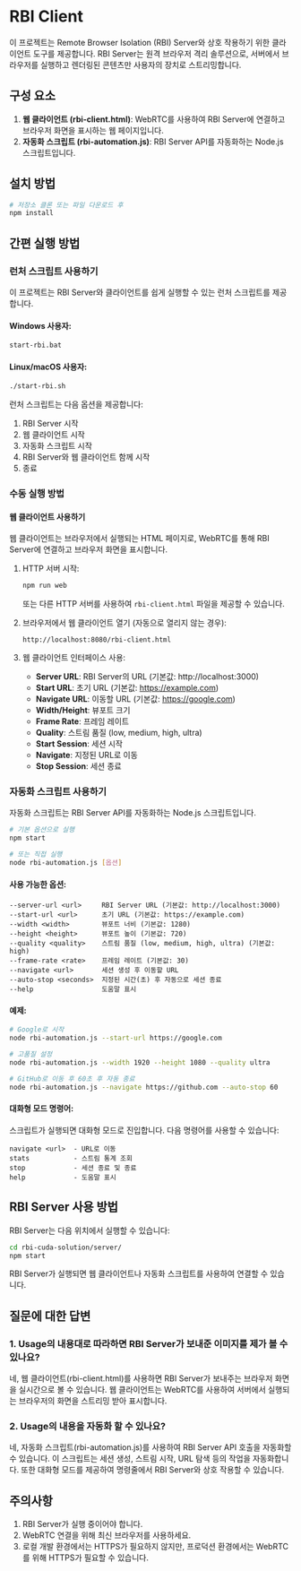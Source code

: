 # RBI Client

이 프로젝트는 Remote Browser Isolation (RBI) Server와 상호 작용하기 위한 클라이언트 도구를 제공합니다. RBI Server는 원격 브라우저 격리 솔루션으로, 서버에서 브라우저를 실행하고 렌더링된 콘텐츠만 사용자의 장치로 스트리밍합니다.

## 구성 요소

1. **웹 클라이언트 (rbi-client.html)**: WebRTC를 사용하여 RBI Server에 연결하고 브라우저 화면을 표시하는 웹 페이지입니다.
2. **자동화 스크립트 (rbi-automation.js)**: RBI Server API를 자동화하는 Node.js 스크립트입니다.

## 설치 방법

```bash
# 저장소 클론 또는 파일 다운로드 후
npm install
```

## 간편 실행 방법

### 런처 스크립트 사용하기

이 프로젝트는 RBI Server와 클라이언트를 쉽게 실행할 수 있는 런처 스크립트를 제공합니다.

#### Windows 사용자:
```bash
start-rbi.bat
```

#### Linux/macOS 사용자:
```bash
./start-rbi.sh
```

런처 스크립트는 다음 옵션을 제공합니다:
1. RBI Server 시작
2. 웹 클라이언트 시작
3. 자동화 스크립트 시작
4. RBI Server와 웹 클라이언트 함께 시작
5. 종료

### 수동 실행 방법

#### 웹 클라이언트 사용하기

웹 클라이언트는 브라우저에서 실행되는 HTML 페이지로, WebRTC를 통해 RBI Server에 연결하고 브라우저 화면을 표시합니다.

1. HTTP 서버 시작:
   ```bash
   npm run web
   ```
   또는 다른 HTTP 서버를 사용하여 `rbi-client.html` 파일을 제공할 수 있습니다.

2. 브라우저에서 웹 클라이언트 열기 (자동으로 열리지 않는 경우):
   ```
   http://localhost:8080/rbi-client.html
   ```

3. 웹 클라이언트 인터페이스 사용:
   - **Server URL**: RBI Server의 URL (기본값: http://localhost:3000)
   - **Start URL**: 초기 URL (기본값: https://example.com)
   - **Navigate URL**: 이동할 URL (기본값: https://google.com)
   - **Width/Height**: 뷰포트 크기
   - **Frame Rate**: 프레임 레이트
   - **Quality**: 스트림 품질 (low, medium, high, ultra)
   - **Start Session**: 세션 시작
   - **Navigate**: 지정된 URL로 이동
   - **Stop Session**: 세션 종료

### 자동화 스크립트 사용하기

자동화 스크립트는 RBI Server API를 자동화하는 Node.js 스크립트입니다.

```bash
# 기본 옵션으로 실행
npm start

# 또는 직접 실행
node rbi-automation.js [옵션]
```

#### 사용 가능한 옵션:

```
--server-url <url>     RBI Server URL (기본값: http://localhost:3000)
--start-url <url>      초기 URL (기본값: https://example.com)
--width <width>        뷰포트 너비 (기본값: 1280)
--height <height>      뷰포트 높이 (기본값: 720)
--quality <quality>    스트림 품질 (low, medium, high, ultra) (기본값: high)
--frame-rate <rate>    프레임 레이트 (기본값: 30)
--navigate <url>       세션 생성 후 이동할 URL
--auto-stop <seconds>  지정된 시간(초) 후 자동으로 세션 종료
--help                 도움말 표시
```

#### 예제:

```bash
# Google로 시작
node rbi-automation.js --start-url https://google.com

# 고품질 설정
node rbi-automation.js --width 1920 --height 1080 --quality ultra

# GitHub로 이동 후 60초 후 자동 종료
node rbi-automation.js --navigate https://github.com --auto-stop 60
```

#### 대화형 모드 명령어:

스크립트가 실행되면 대화형 모드로 진입합니다. 다음 명령어를 사용할 수 있습니다:

```
navigate <url>  - URL로 이동
stats           - 스트림 통계 조회
stop            - 세션 종료 및 종료
help            - 도움말 표시
```

## RBI Server 사용 방법

RBI Server는 다음 위치에서 실행할 수 있습니다:
```bash
cd rbi-cuda-solution/server/
npm start
```

RBI Server가 실행되면 웹 클라이언트나 자동화 스크립트를 사용하여 연결할 수 있습니다.

## 질문에 대한 답변

### 1. Usage의 내용대로 따라하면 RBI Server가 보내준 이미지를 제가 볼 수 있나요?

네, 웹 클라이언트(rbi-client.html)를 사용하면 RBI Server가 보내주는 브라우저 화면을 실시간으로 볼 수 있습니다. 웹 클라이언트는 WebRTC를 사용하여 서버에서 실행되는 브라우저의 화면을 스트리밍 받아 표시합니다.

### 2. Usage의 내용을 자동화 할 수 있나요?

네, 자동화 스크립트(rbi-automation.js)를 사용하여 RBI Server API 호출을 자동화할 수 있습니다. 이 스크립트는 세션 생성, 스트림 시작, URL 탐색 등의 작업을 자동화합니다. 또한 대화형 모드를 제공하여 명령줄에서 RBI Server와 상호 작용할 수 있습니다.

## 주의사항

1. RBI Server가 실행 중이어야 합니다.
2. WebRTC 연결을 위해 최신 브라우저를 사용하세요.
3. 로컬 개발 환경에서는 HTTPS가 필요하지 않지만, 프로덕션 환경에서는 WebRTC를 위해 HTTPS가 필요할 수 있습니다.
